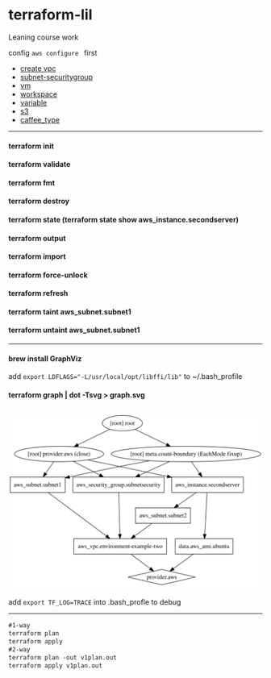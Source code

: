 # terraform-lil
Leaning course work

config `aws configure ` first


* [create vpc](/doc/vpc/readme.md)
* [subnet-securitygroup](/doc/subnet-securitygroup/readme.md)
* [vm](/doc/vm/readme.md)
* [workspace](/doc/workspace/readme.md)
* [variable](/doc/variable/readme.md)
* [s3](/doc/s3/readme.md)
* [caffee_type](/doc/caffee_type/readme.md)

---
#### terraform init
#### terraform validate
#### terraform fmt
#### terraform destroy
#### terraform state (terraform state show aws_instance.secondserver)
#### terraform output
#### terraform import
#### terraform force-unlock
#### terraform refresh
#### terraform taint aws_subnet.subnet1
#### terraform untaint aws_subnet.subnet1


---
#### brew install GraphViz
add ```export LDFLAGS="-L/usr/local/opt/libffi/lib"``` to  ~/.bash_profile 
#### terraform graph | dot -Tsvg > graph.svg
![](graph.svg)
---

add ```export TF_LOG=TRACE``` into .bash_profle to debug

---
```
#1-way
terraform plan
terraform apply
#2-way
terraform plan -out v1plan.out
terraform apply v1plan.out
```
